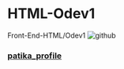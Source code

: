 # HTML-Odev1
Front-End-HTML/Odev1
![github](https://github.com/KaderErgin/HTML-Odev1/blob/main/html-odev1.png)
<br>

### [patika_profile](https://academy.patika.dev/tr/profile)<br>
